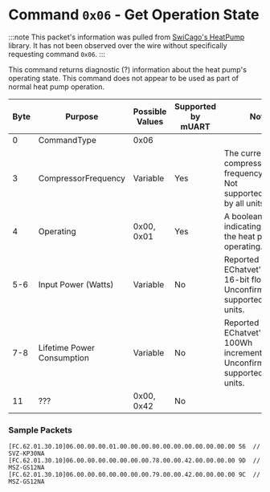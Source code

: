 # Command `0x06` - Get Operation State

:::note
This packet's information was pulled from [SwiCago's HeatPump](https://github.com/SwiCago/HeatPump/) library. It has 
not been observed over the wire without specifically requesting command `0x06`.
:::

This command returns diagnostic (?) information about the heat pump's operating state. This command does not appear to 
be used as part of normal heat pump operation.

| Byte | Purpose                    | Possible Values | Supported by mUART | Notes                                                                                    |
|------|----------------------------|-----------------|--------------------|------------------------------------------------------------------------------------------|
| 0    | CommandType                | 0x06            |                    |                                                                                          |
| 3    | CompressorFrequency        | Variable        | Yes                | The current compressor frequency in Hertz. Not supported/reported by all units.          |
| 4    | Operating                  | 0x00, 0x01      | Yes                | A boolean indicating whether the heat pump is operating.                                 |
| 5-6  | Input Power (Watts)        | Variable        | No                 | Reported by EChatvet's lib as a 16-bit float. Unconfirmed, not supported by all units.   |
| 7-8  | Lifetime Power Consumption | Variable        | No                 | Reported by EChatvet's lib in 100Wh increments. Unconfirmed, not supported by all units. |
| 11   | ???                        | 0x00, 0x42      | No                 |                                                                                          |

### Sample Packets

```
[FC.62.01.30.10]06.00.00.00.01.00.00.00.00.00.00.00.00.00.00.00 56  // SVZ-KP30NA
[FC.62.01.30.10]06.00.00.00.00.00.00.00.78.00.00.42.00.00.00.00 9D  // MSZ-GS12NA
[FC.62.01.30.10]06.00.00.00.00.00.00.00.79.00.00.42.00.00.00.00 9C  // MSZ-GS12NA
```
